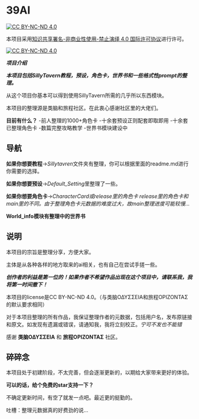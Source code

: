 # 39AI
[![CC  BY-NC-ND 4.0][cc-by-nc-nd-shield]][cc-by-nc-nd]

 本项目采用[知识共享署名-非商业性使用-禁止演绎 4.0 国际许可协议][cc-by-nc-nd]进行许可。

 [![CC BY-NC-ND 4.0][cc-by-nc-nd-image]][cc-by-nc-nd]

 [cc-by-nc-nd]: http://creativecommons.org/licenses/by-nc-nd/4.0/
 [cc-by-nc-nd-image]: https://licensebuttons.net/l/by-nc-nd/4.0/88x31.png
 [cc-by-nc-nd-shield]: https://img.shields.io/badge/License-CC%20BY--NC--ND%204.0-lightgrey.svg
***项目介绍***

***本项目包括SillyTavern教程，预设，角色卡，世界书和一些格式性prompt的整理。***

从这个项目你基本可以得到使用SillyTavern所需的几乎所以东西模块。

本项目的整理源是类脑和旅程社区。在此衷心感谢社区里的大佬们。

**目前有什么？**
-前人整理的1000+角色卡
-十余套预设正则配套即取即用
-十余套已整理角色卡
-数篇完整攻略教学
-世界书模块建设中


## 导航

**如果你想要教程**→*Sillytavren*文件夹有整理，你可以根据里面的readme.md进行你需要的选择。

**如果你想要预设**→*Default_Setting*里整理了一些。

**如果你想要角色卡**→*CharacterCard或release里的角色卡*
*release里的角色卡和main里的不同。由于整理角色卡元数据的难度过大，故main整理进度可能较慢...*

**World_info模块有整理中的世界书**

## 说明

本项目的宗旨是整理分享，方便大家。

主体是从各种各样的地方取来的ai相关，也有自己在尝试手搓一些。

***创作者的利益是第一位的！如果作者不希望作品出现在这个项目中，请联系我，我将第一时间撤下！***

本项目的license是CC BY-NC-ND 4.0。（与类脑ΟΔΥΣΣΕΙΑ和旅程ΟΡΙΖΟΝΤΑΣ的默认要求相同）

对于本项目整理的所有作品，我保证整理作者的元数据，包括用户名，发布原链接和原文。如发现有遗漏或错误，请通知我，我将立刻校正。*宁可不发也不能错*


感谢  **类脑ΟΔΥΣΣΕΙΑ** 和 **旅程ΟΡΙΖΟΝΤΑΣ** 社区。

## 碎碎念

本项目处于初建阶段，不太完善，但会逐渐更新的，以期给大家带来更好的体验。

**可以的话，给个免费的star支持一下？**

不确定更新时间，有空了就发一点吧。最近更的挺勤的。

吐槽：整理元数据真的好费劲的说...
